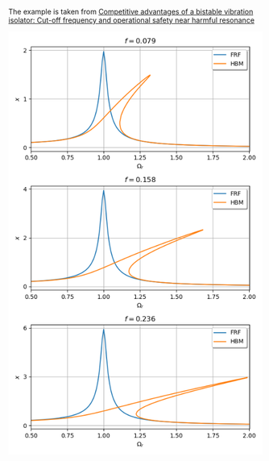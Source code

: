 The example is taken from [Competitive advantages of a bistable vibration isolator: Cut-off frequency and operational safety near harmful resonance](https://doi.org/10.1016/j.jsv.2023.118004)

![Linear and nonlinear frequency response curves](frf.png)
